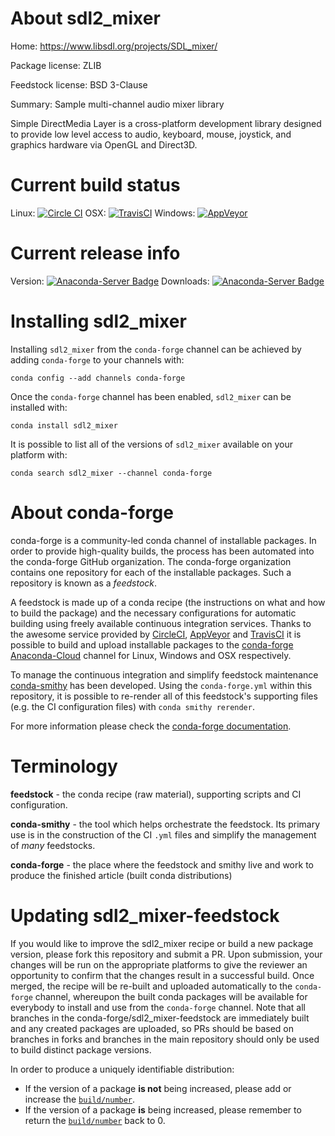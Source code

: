 About sdl2_mixer
================

Home: https://www.libsdl.org/projects/SDL_mixer/

Package license: ZLIB

Feedstock license: BSD 3-Clause

Summary: Sample multi-channel audio mixer library

Simple DirectMedia Layer is a cross-platform development library designed to
provide low level access to audio, keyboard, mouse, joystick, and graphics
hardware via OpenGL and Direct3D.


Current build status
====================

Linux: [![Circle CI](https://circleci.com/gh/conda-forge/sdl2_mixer-feedstock.svg?style=shield)](https://circleci.com/gh/conda-forge/sdl2_mixer-feedstock)
OSX: [![TravisCI](https://travis-ci.org/conda-forge/sdl2_mixer-feedstock.svg?branch=master)](https://travis-ci.org/conda-forge/sdl2_mixer-feedstock)
Windows: [![AppVeyor](https://ci.appveyor.com/api/projects/status/github/conda-forge/sdl2_mixer-feedstock?svg=True)](https://ci.appveyor.com/project/conda-forge/sdl2-mixer-feedstock/branch/master)

Current release info
====================
Version: [![Anaconda-Server Badge](https://anaconda.org/conda-forge/sdl2_mixer/badges/version.svg)](https://anaconda.org/conda-forge/sdl2_mixer)
Downloads: [![Anaconda-Server Badge](https://anaconda.org/conda-forge/sdl2_mixer/badges/downloads.svg)](https://anaconda.org/conda-forge/sdl2_mixer)

Installing sdl2_mixer
=====================

Installing `sdl2_mixer` from the `conda-forge` channel can be achieved by adding `conda-forge` to your channels with:

```
conda config --add channels conda-forge
```

Once the `conda-forge` channel has been enabled, `sdl2_mixer` can be installed with:

```
conda install sdl2_mixer
```

It is possible to list all of the versions of `sdl2_mixer` available on your platform with:

```
conda search sdl2_mixer --channel conda-forge
```


About conda-forge
=================

conda-forge is a community-led conda channel of installable packages.
In order to provide high-quality builds, the process has been automated into the
conda-forge GitHub organization. The conda-forge organization contains one repository
for each of the installable packages. Such a repository is known as a *feedstock*.

A feedstock is made up of a conda recipe (the instructions on what and how to build
the package) and the necessary configurations for automatic building using freely
available continuous integration services. Thanks to the awesome service provided by
[CircleCI](https://circleci.com/), [AppVeyor](http://www.appveyor.com/)
and [TravisCI](https://travis-ci.org/) it is possible to build and upload installable
packages to the [conda-forge](https://anaconda.org/conda-forge)
[Anaconda-Cloud](http://docs.anaconda.org/) channel for Linux, Windows and OSX respectively.

To manage the continuous integration and simplify feedstock maintenance
[conda-smithy](http://github.com/conda-forge/conda-smithy) has been developed.
Using the ``conda-forge.yml`` within this repository, it is possible to re-render all of
this feedstock's supporting files (e.g. the CI configuration files) with ``conda smithy rerender``.

For more information please check the [conda-forge documentation](https://conda-forge.org/docs/).

Terminology
===========

**feedstock** - the conda recipe (raw material), supporting scripts and CI configuration.

**conda-smithy** - the tool which helps orchestrate the feedstock.
                   Its primary use is in the construction of the CI ``.yml`` files
                   and simplify the management of *many* feedstocks.

**conda-forge** - the place where the feedstock and smithy live and work to
                  produce the finished article (built conda distributions)


Updating sdl2_mixer-feedstock
=============================

If you would like to improve the sdl2_mixer recipe or build a new
package version, please fork this repository and submit a PR. Upon submission,
your changes will be run on the appropriate platforms to give the reviewer an
opportunity to confirm that the changes result in a successful build. Once
merged, the recipe will be re-built and uploaded automatically to the
`conda-forge` channel, whereupon the built conda packages will be available for
everybody to install and use from the `conda-forge` channel.
Note that all branches in the conda-forge/sdl2_mixer-feedstock are
immediately built and any created packages are uploaded, so PRs should be based
on branches in forks and branches in the main repository should only be used to
build distinct package versions.

In order to produce a uniquely identifiable distribution:
 * If the version of a package **is not** being increased, please add or increase
   the [``build/number``](http://conda.pydata.org/docs/building/meta-yaml.html#build-number-and-string).
 * If the version of a package **is** being increased, please remember to return
   the [``build/number``](http://conda.pydata.org/docs/building/meta-yaml.html#build-number-and-string)
   back to 0.